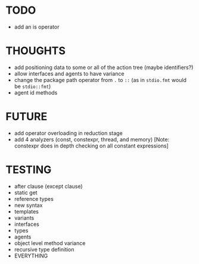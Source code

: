 # TODO

- add an is operator

# THOUGHTS

- add positioning data to some or all of the action tree (maybe identifiers?)
- allow interfaces and agents to have variance
- change the package path operator from `.` to `::` (as in `stdio.fmt` would be `stdio::fmt`)
- agent id methods

# FUTURE

- add operator overloading in reduction stage
- add 4 analyzers (const, constexpr, thread, and memory) [Note: constexpr does in depth checking on all constant expressions]

# TESTING

- after clause (except clause)
- static get
- reference types
- new syntax
- templates
- variants
- interfaces
- types
- agents
- object level method variance
- recursive type definition
- EVERYTHING
